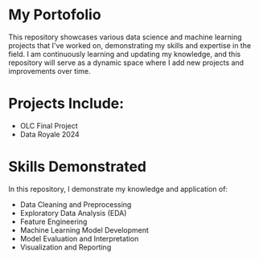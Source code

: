 # My Portofolio
This repository showcases various data science and machine learning projects that I've worked on, demonstrating my skills and expertise in the field. I am continuously learning and updating my knowledge, and this repository will serve as a dynamic space where I add new projects and improvements over time.

# Projects Include:
* OLC Final Project
* Data Royale 2024

# Skills Demonstrated
In this repository, I demonstrate my knowledge and application of:
* Data Cleaning and Preprocessing
* Exploratory Data Analysis (EDA)
* Feature Engineering
* Machine Learning Model Development
* Model Evaluation and Interpretation
* Visualization and Reporting
